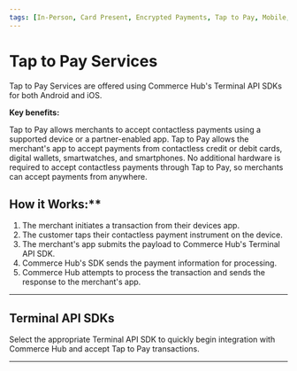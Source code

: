 ```yaml
---
tags: [In-Person, Card Present, Encrypted Payments, Tap to Pay, Mobile, Wallet, Contactless]
---
```


# Tap to Pay Services

Tap to Pay Services are offered using Commerce Hub's Terminal API SDKs for both Android and iOS.

**Key benefits:**

Tap to Pay allows merchants to accept contactless payments using a supported device or a partner-enabled app. Tap to Pay allows the merchant's app to accept payments from contactless credit or debit cards, digital wallets, smartwatches, and smartphones. No additional hardware is required to accept contactless payments through Tap to Pay, so merchants can accept payments from anywhere.

## How it Works:**

1. The merchant initiates a transaction from their devices app.
2. The customer taps their contactless payment instrument on the device.
3. The merchant's app submits the payload to Commerce Hub's Terminal API SDK.
4. Commerce Hub's SDK sends the payment information for processing.
5. Commerce Hub attempts to process the transaction and sends the response to the merchant's app.

---

## Terminal API SDKs

Select the appropriate Terminal API SDK to quickly begin integration with Commerce Hub and accept Tap to Pay transactions.

<!-- type: row -->

<!-- type: card
title: Tap to Pay on Android
description: Integrate your POS app with the Commerce Hub's Terminal API SDK for Android to make Tap to Pay on Android transactions.
link:
-->

<!-- type: card
title: Tap to Pay on iPhone
description: Integrate your POS app with the Commerce Hub's Terminal API SDK for iOS to make Tap to Pay on iPhone transactions.
link: ?path=docs/In-Person/Integrations/Terminal-API/iPhone-TTP.md
-->

<!-- type: row-end -->

---


